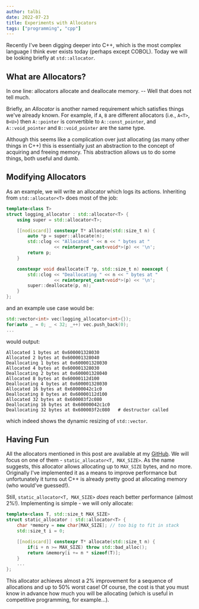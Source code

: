 ```yaml
---
author: talbi
date: 2022-07-23
title: Experiments with Allocators
tags: ["programming", "cpp"]
---
```


<!--more-->

Recently I've been digging deeper into C++, which is the most complex language I think ever exists today (perhaps except COBOL). Today we will be looking briefly at `std::allocator`.

## What are Allocators?

In one line: allocators allocate and deallocate memory. -- Well that does not tell much. 

Briefly, an *Allocator* is another named requirement which satisfies things we've already known. For example, if `A`, `B` are different allocators (i.e., `A<T>`, `B<U>`) then `A::pointer` is convertible to `A::const_pointer`, and `A::void_pointer` and `B::void_pointer` are the same type.

Although this seems like a complication over just allocating (as many other things in C++) this is essentially just an abstraction to the concept of acquiring and freeing memory. This abstraction allows us to do some things, both useful and dumb.

## Modifying Allocators

As an example, we will write an allocator which logs its actions. Inheriting from `std::allocator<T>` does most of the job:

```c++
template<class T>
struct logging_allocator : std::allocator<T> {
    using super = std::allocator<T>;

    [[nodiscard]] constexpr T* allocate(std::size_t n) {
        auto *p = super::allocate(n);
        std::clog << "Allocated " << n << " bytes at " 
                  << reinterpret_cast<void*>(p) << '\n';
        return p;
    }

    constexpr void deallocate(T *p, std::size_t n) noexcept {
        std::clog << "Deallocating " << n << " bytes at "
                  << reinterpret_cast<void*>(p) << '\n';
        super::deallocate(p, n);
    }
};
```

and an example use case would be:

```c++
std::vector<int> vec(logging_allocator<int>{});
for(auto _ = 0; _ < 32; _++) vec.push_back(0);
...  
```

would output:

```shell
Allocated 1 bytes at 0x600001328030
Allocated 2 bytes at 0x600001328040
Deallocating 1 bytes at 0x600001328030
Allocated 4 bytes at 0x600001328030
Deallocating 2 bytes at 0x600001328040
Allocated 8 bytes at 0x60000112d100
Deallocating 4 bytes at 0x600001328030
Allocated 16 bytes at 0x60000042c1c0
Deallocating 8 bytes at 0x60000112d100
Allocated 32 bytes at 0x600003f2c080
Deallocating 16 bytes at 0x60000042c1c0
Deallocating 32 bytes at 0x600003f2c080   # destructor called
```

which indeed shows the dynamic resizing of `std::vector`.

## Having Fun

All the allocators mentioned in this post are available at my [GitHub](https://github.com/talbii/allocators). We will focus on one of them - `static_allocator<T, MAX_SIZE>`. As the name suggests, this allocator allows allocating up to `MAX_SIZE` bytes, and no more. Originally I've implemented it as a means to improve performance but unfortunately it turns out C++ is already pretty good at allocating memory (who would've guessed!).

Still, `static_allocator<T, MAX_SIZE>` *does* reach better performance (almost 2%!). Implementing is simple - we will only allocate:

```c++
template<class T, std::size_t MAX_SIZE>
struct static_allocator : std::allocator<T> {
    char *memory = new char[MAX_SIZE]; // too big to fit in stack
    std::size_t i = 0;

    [[nodiscard]] constexpr T* allocate(std::size_t n) {
        if(i + n >= MAX_SIZE) throw std::bad_alloc();
        return &memory[i += n * sizeof(T)];
    }
    ...
};
```

This allocator achieves almost a 2% improvement for a sequence of allocations and up to 50% worst case! Of course, the cost is that you must know in advance how much you will be allocating (which is useful in competitive programming, for example...).

